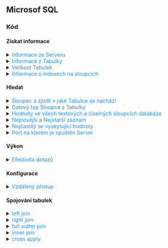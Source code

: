 ## Microsof SQL

### Kód

#### Získat informace

<details>
<summary><span style="color:#1E90FF;">Informace ze Serveru</span></summary>

  ```sql
    SELECT 
        SERVERPROPERTY('MachineName') AS MachineName,
        SERVERPROPERTY('ServerName') AS ServerName,
        SERVERPROPERTY('InstanceName') AS InstanceName,
        SERVERPROPERTY('IsClustered') AS IsClustered,
        SERVERPROPERTY('Edition') AS Edition,
        SERVERPROPERTY('ProductVersion') AS ProductVersion,
        SERVERPROPERTY('ProductLevel') AS ProductLevel,
        SERVERPROPERTY('ComputerNamePhysicalNetBIOS') AS PhysicalMachineName,
        CONNECTIONPROPERTY('client_net_address') AS ClientIPAddress
  ```

</details>

<details>
<summary><span style="color:#1E90FF;">Informace z Tabulky</span></summary>

  ```sql
     DECLARE @tableName NVARCHAR(128) = N'place_table_name';
     
     SELECT 
         C.TABLE_SCHEMA as 'Namespace',
         C.TABLE_NAME as 'Název tabulky',
         C.COLUMN_NAME as 'Název sloupce', 
         C.DATA_TYPE as 'Typ dat', 
         C.IS_NULLABLE as 'Může být NULL ?', 
         T.TABLE_TYPE as 'Typ tabulky'
     FROM 
         INFORMATION_SCHEMA.COLUMNS C
     INNER JOIN
         INFORMATION_SCHEMA.TABLES T
     ON
         C.TABLE_NAME = T.TABLE_NAME AND C.TABLE_SCHEMA = T.TABLE_SCHEMA
     WHERE 
         C.TABLE_NAME = @tableName
     ORDER BY 
         C.ORDINAL_POSITION;
  ```

</details>

<details>
<summary><span style="color:#1E90FF;">Velikost Tabulek</span></summary>

  ```sql
      SELECT 
        t.NAME AS [Název tabulky],
        s.Name AS [Název schématu],
        p.rows AS [Počet řádků],
        CONVERT(NVARCHAR, CAST(SUM(a.total_pages) * 8 / 1024.0 / 1024.0 AS DECIMAL(10, 2))) 
            + ' GB (' + CONVERT(NVARCHAR, CAST((SUM(a.total_pages) * 8 / 1024.0) AS INT)) + ' MB)' AS [Celkový prostor],
        CONVERT(NVARCHAR, CAST(SUM(a.used_pages) * 8 / 1024.0 / 1024.0 AS DECIMAL(10, 2))) 
            + ' GB (' + CONVERT(NVARCHAR, CAST((SUM(a.used_pages) * 8 / 1024.0) AS INT)) + ' MB)' AS [Využitý prostor],
        CONVERT(NVARCHAR, CAST((SUM(a.total_pages) - SUM(a.used_pages)) * 8 / 1024.0 / 1024.0 AS DECIMAL(10, 2))) 
            + ' GB (' + CONVERT(NVARCHAR, CAST(((SUM(a.total_pages) - SUM(a.used_pages)) * 8 / 1024.0) AS INT)) + ' MB)' AS [Nevyužitý prostor]
    FROM 
        sys.tables t
    INNER JOIN      
        sys.indexes i ON t.OBJECT_ID = i.object_id
    INNER JOIN 
        sys.partitions p ON i.object_id = p.OBJECT_ID AND i.index_id = p.index_id
    INNER JOIN 
        sys.allocation_units a ON p.partition_id = a.container_id
    LEFT OUTER JOIN 
        sys.schemas s ON t.schema_id = s.schema_id
    WHERE 
        t.NAME NOT LIKE 'dt%' 
        AND t.is_ms_shipped = 0
        AND i.OBJECT_ID > 255 
    GROUP BY 
        t.Name, s.Name, p.Rows
    ORDER BY 
        SUM(a.total_pages) * 8 / 1024.0 / 1024.0 DESC;
  ```

> [!NOTE]
> Zaokrouhle na dvě místa

</details>

<details>
<summary><span style="color:#1E90FF;">Informace o indexech na sloupcích</span></summary>

> [!TIP]
> Indexy jsou nejefektivnější, když jsou často čteny a málo aktualizovány

  ```sql
  SELECT 
      OBJECT_NAME(s.object_id) AS 'Table',
      i.name AS 'Index',
      user_seeks + user_scans + user_lookups AS 'Reads',
      user_updates AS 'Updates'
  FROM 
      sys.dm_db_index_usage_stats AS s 
  JOIN 
      sys.indexes AS i 
  ON 
      s.object_id = i.object_id 
  AND 
      i.index_id = s.index_id
  WHERE 
      OBJECTPROPERTY(s.object_id,'IsUserTable') = 1
  ORDER BY 
      'Reads' DESC, 'Updates' ASC
  ```

</details>

#### Hledat

<details>
<summary><span style="color:#1E90FF;">Sloupec a zjistit v jaké Tabulce se nachází</span></summary>

- Komplexní informace (včetně názvu schématu)

    ```sql
    SELECT t.name AS table_name,
    SCHEMA_NAME(schema_id) AS schema_name,
    c.name AS column_name
    FROM sys.tables AS t
    INNER JOIN sys.columns c ON t.OBJECT_ID = c.OBJECT_ID
    WHERE c.name LIKE '%ino_doklad%'
    ORDER BY schema_name, table_name;
    ```

- Základní informace (pouze názvy tabulek a sloupců)

    ```sql
    SELECT TABLE_NAME, COLUMN_NAME 
    FROM INFORMATION_SCHEMA.COLUMNS
    WHERE COLUMN_NAME LIKE '%place_column_name%'
    ```

</details>


<details>
<summary><span style="color:#1E90FF;">Datový typ Sloupce z Tabulky</span></summary>

  ```sql
  Vyhledat datový typ sloupce:
  SELECT DATA_TYPE 
  FROM INFORMATION_SCHEMA.COLUMNS
  WHERE 
       TABLE_NAME = 'place_table_name' 
  AND  COLUMN_NAME = 'place_column_name'
  ```

</details>

<details>
<summary><span style="color:#1E90FF;">Hodnoty ve všech textových a číselných sloupcích databáze</span></summary>

Prohledává textové i číselné hodnoty napříč všemi tabulkami a sloupci vybrané databáze.

Pokud zadáte číslo, použije přesné porovnání, a pokud zadáte text, použije vyhledávání pomocí `LIKE`

  ```sql
  DECLARE @SearchStr nvarchar(100) = 'Doplňte hledanou hodnotu zde!'
  CREATE TABLE #Results (ColumnName nvarchar(370), ColumnValue nvarchar(3630))

  SET NOCOUNT ON

  DECLARE @TableName nvarchar(256), @ColumnName nvarchar(128), @SearchStr2 nvarchar(110)
  SET  @TableName = ''

  -- Rozhodnutí, zda hledaný řetězec je číslo nebo text (pro dynamické SQL)
  IF ISNUMERIC(@SearchStr) = 1
      SET @SearchStr2 = @SearchStr
  ELSE
      SET @SearchStr2 = QUOTENAME('%' + @SearchStr + '%','''')

  -- Získání celkového počtu tabulek
  DECLARE @TotalTables int, @CompletedTables int
  SELECT @TotalTables = COUNT(*) FROM INFORMATION_SCHEMA.TABLES WHERE TABLE_TYPE = 'BASE TABLE'
  SET @CompletedTables = 0

  WHILE @TableName IS NOT NULL
  BEGIN
      SET @ColumnName = ''
      SET @TableName = 
      (
          SELECT MIN(QUOTENAME(TABLE_SCHEMA) + '.' + QUOTENAME(TABLE_NAME))
          FROM    INFORMATION_SCHEMA.TABLES
          WHERE       TABLE_TYPE = 'BASE TABLE'
              AND QUOTENAME(TABLE_SCHEMA) + '.' + QUOTENAME(TABLE_NAME) > @TableName
              AND OBJECTPROPERTY(
                      OBJECT_ID(
                          QUOTENAME(TABLE_SCHEMA) + '.' + QUOTENAME(TABLE_NAME)
                           ), 'IsMSShipped'
                             ) = 0
      )

      WHILE (@TableName IS NOT NULL) AND (@ColumnName IS NOT NULL)
      BEGIN
          SET @ColumnName =
          (
              SELECT MIN(QUOTENAME(COLUMN_NAME))
              FROM    INFORMATION_SCHEMA.COLUMNS
              WHERE       TABLE_SCHEMA    = PARSENAME(@TableName, 2)
                  AND TABLE_NAME  = PARSENAME(@TableName, 1)
                  -- Rozšíření pro textové i číselné datové typy
                  AND DATA_TYPE IN ('char', 'varchar', 'nchar', 'nvarchar', 'int', 'decimal', 'float', 'numeric', 'bigint', 'smallint')
                  AND QUOTENAME(COLUMN_NAME) > @ColumnName
          )

          IF @ColumnName IS NOT NULL
          BEGIN
              -- Dynamický SQL pro číselné a textové typy
              IF ISNUMERIC(@SearchStr) = 1
              BEGIN
                  INSERT INTO #Results
                  EXEC
                  (
                      'SELECT ''' + @TableName + '.' + @ColumnName + ''', CAST(' + @ColumnName + ' AS nvarchar(3630)) 
                      FROM ' + @TableName + ' (NOLOCK) ' +
                      ' WHERE ' + @ColumnName + ' = ' + @SearchStr2
                  )
              END
              ELSE
              BEGIN
                  INSERT INTO #Results
                  EXEC
                  (
                      'SELECT ''' + @TableName + '.' + @ColumnName + ''', LEFT(' + @ColumnName + ', 3630) 
                      FROM ' + @TableName + ' (NOLOCK) ' +
                      ' WHERE ' + @ColumnName + ' LIKE ' + @SearchStr2
                  )
              END
          END
      END

      -- Aktualizace počtu dokončených tabulek a výpis pokroku
      SET @CompletedTables = @CompletedTables + 1
      PRINT 'Dokončeno ' + CAST(@CompletedTables AS nvarchar) + ' z ' + CAST(@TotalTables AS nvarchar) + ' tabulek.'
  END

  SELECT ColumnName, ColumnValue FROM #Results
  DROP TABLE #Results
  ```

</details>

<details>
<summary><span style="color:#1E90FF;">Nejnovější a Nejstarší záznam</span></summary>

  ```sql
  SELECT MIN(date_column) as Oldest, MAX(date_column) as Newest FROM table_name;
  ```

</details>

<details>
<summary><span style="color:#1E90FF;">Nejčastěji se vyskytující hodnoty</span></summary>

  ```sql
  SELECT place_column_name, COUNT(*) 
  FROM place_table_name 
  GROUP BY place_column_name 
  ORDER BY COUNT(*) DESC;
  ```

</details>

<details>
<summary><span style="color:#1E90FF;">Port na kterém je spuštěn Server</span></summary>

  ```sql
    EXEC xp_readerrorlog 0, 1, N'Server is listening on';
  ```

</details>

#### Výkon

<details>
<summary><span style="color:#1E90FF;">Efektivita dotazů</span></summary>

- SQL Server Managment Studio

    1. V menu SSMS vyberte Query > Include Client Statistics.
    2. Spusťte svůj dotaz.

- JetBrains

    1. File -> Settings -> Database -> General
    2. Zaškrtnout: Show query statistics.

  ```sql
  SET STATISTICS TIME ON;
  SELECT * FROM place_table -- custom code to execute
  SET STATISTICS TIME OFF;
  ```

</details>

#### Konfigurace

<details>
<summary><span style="color:#1E90FF;">Vzdálený přístup</span></summary>

  ```sql
  EXEC sp_configure 'remote access';
  ```

> [!NOTE]
> `run_value = 1` znamená, že vzdálený přístup je povolen.
>
> Pokud je hodnota 0, povolte vzdálený přístup příkazem:
>
> ```sql
  > EXEC sp_configure 'remote access', 1;
  > RECONFIGURE;
  > ```

</details>

#### Spojování tabulek

<details>
<summary><span style="color:#1E90FF;">left join</span></summary>

`left join` 

Vrátí všechny řádky z první tabulky.

> [!NOTE]
> Pokud existuje odpovídající řádek v druhé tabulce, budou vráceny hodnoty z obou tabulek.
> 
> Pokud neexistuje odpovídající řádek v druhé tabulce, budou hodnoty z druhé tabulky `NULL`.

```sql
SELECT
  employees.name AS EmployeeName,
  departments.name AS DepartmentName
FROM employees LEFT JOIN departments ON employees.department_id = departments.id;
```

Tento dotaz vrátí všechny zaměstnance a odpovídající oddělení (pokud existuje a pokud ne, bude hodnota `DepartmentName` `NULL`).

</details>

<details>
<summary><span style="color:#1E90FF;">right join</span></summary>

`right join`

Vrátí všechny řádky z druhé tabulky

> [!NOTE]
> Pokud existuje odpovídající řádek v první tabulce, budou vráceny hodnoty z obou tabulek.
> 
> Pokud neexistuje odpovídající řádek v první tabulce, budou hodnoty z první tabulky `NULL`.

```sql
SELECT
  employees.name AS EmployeeName,
  departments.name AS DepartmentName
FROM
  employees
    RIGHT JOIN
  departments ON employees.department_id = departments.id;
```

Tento dotaz vrátí všechny oddělení a odpovídající zaměstnance (pokud existuje a pokud ne, bude hodnota `EmployeeName` `NULL`).

</details>

<details>
<summary><span style="color:#1E90FF;">full outter join</span></summary>

`full outter join`

Vrátí všechny řádky z obou tabulek.

> [!NOTE]
> Pokud dojde k shodě, budou vráceny hodnoty z obou tabulek.
> 
> Pokud nedojde k shodě, řádek nebude vrácen.

```sql
SELECT
  employees.name AS EmployeeName,
  departments.name AS DepartmentName
FROM employees 
FULL OUTER JOIN departments ON employees.department_id = departments.id;
```

Příkaz vrátí všechny zaměstnance a oddělení (pokud existují a pokud ne, budou hodnoty `NULL`).

</details>

<details>
<summary><span style="color:#1E90FF;">inner join</span></summary>

`inner join`

Vrátí pouze řádky, které mají odpovídající hodnoty v obou tabulkách.

>[!NOTE]
> Pokud dojde k shodě, budou vráceny hodnoty z obou tabulek.
>
> Pokud nedojde k shodě, řádek nebude vrácen.

```sql
SELECT
  employees.name [Employee Name],
  departments.name [Department Name]
FROM employees 
INNER JOIN departments ON employees.department_id = departments.id;
```

Tento dotaz vrátí pouze zaměstnance, kteří mají odpovídající oddělení.

</details>

<details>
<summary><span style="color:#1E90FF;">cross apply</span></summary>

`cross apply` je užitečný, když potřebujete provést poddotaz pro každý řádek z první tabulky, což nelze snadno dosáhnout pomocí INNER JOIN.

```sql
SELECT t1.column1, t2.column2
FROM table1 t1
  CROSS APPLY (
    SELECT column2
    FROM table2
    WHERE t1.column1 = table2.column2
) t2;
```

Tento dotaz vrátí všechny řádky z `table1` a pro každý řádek provede poddotaz, který vrátí odpovídající hodnotu z `table2`.
</details>